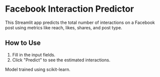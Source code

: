# Facebook Interaction Predictor

This Streamlit app predicts the total number of interactions on a Facebook post using metrics like reach, likes, shares, and post type.

## How to Use
1. Fill in the input fields.
2. Click "Predict" to see the estimated interactions.

Model trained using scikit-learn.
